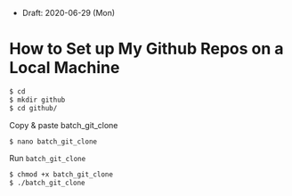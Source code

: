 * Draft: 2020-06-29 (Mon)
# How to Set up My Github Repos on a Local Machine

```bash
$ cd
$ mkdir github
$ cd github/
```
Copy & paste batch_git_clone
```bash
$ nano batch_git_clone
```
Run `batch_git_clone`
```bash
$ chmod +x batch_git_clone 
$ ./batch_git_clone 
```
